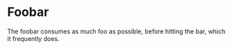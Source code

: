 # Foobar

The foobar consumes as much foo as possible, before hitting the bar, which it frequently does.
